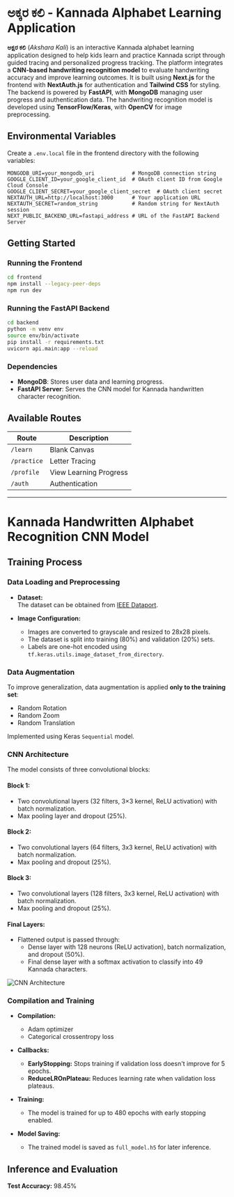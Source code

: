 # ಅಕ್ಕರ ಕಲಿ - Kannada Alphabet Learning Application

**ಅಕ್ಷರ ಕಲಿ** (*Akshara Kali*) is an interactive Kannada alphabet learning application designed to help kids learn and practice Kannada script through guided tracing and personalized progress tracking. The platform integrates a **CNN-based handwriting recognition model** to evaluate handwriting accuracy and improve learning outcomes. It is built using **Next.js** for the frontend with **NextAuth.js** for authentication and **Tailwind CSS** for styling. The backend is powered by **FastAPI**, with **MongoDB** managing user progress and authentication data. The handwriting recognition model is developed using **TensorFlow/Keras**, with **OpenCV** for image preprocessing.

## Environmental Variables

Create a `.env.local` file in the frontend directory with the following variables:

```env
MONGODB_URI=your_mongodb_uri            # MongoDB connection string
GOOGLE_CLIENT_ID=your_google_client_id  # OAuth client ID from Google Cloud Console
GOOGLE_CLIENT_SECRET=your_google_client_secret  # OAuth client secret
NEXTAUTH_URL=http://localhost:3000      # Your application URL
NEXTAUTH_SECRET=random_string           # Random string for NextAuth session
NEXT_PUBLIC_BACKEND_URL=fastapi_address # URL of the FastAPI Backend Server
```

## Getting Started

### Running the Frontend
```bash
cd frontend
npm install --legacy-peer-deps
npm run dev
```

### Running the FastAPI Backend
```bash
cd backend
python -m venv env
source env/bin/activate
pip install -r requirements.txt
uvicorn api.main:app --reload
```

### Dependencies
- **MongoDB**: Stores user data and learning progress.
- **FastAPI Server**: Serves the CNN model for Kannada handwritten character recognition.

## Available Routes

| Route       | Description            |
|------------|------------------------|
| `/learn`   | Blank Canvas           |
| `/practice`| Letter Tracing         |
| `/profile` | View Learning Progress |
| `/auth`    | Authentication         |

---

# Kannada Handwritten Alphabet Recognition CNN Model

## Training Process

### Data Loading and Preprocessing

- **Dataset:**  
  The dataset can be obtained from [IEEE Dataport](https://ieee-dataport.org/documents/kannada-language-image-dataset).

- **Image Configuration:**  
  - Images are converted to grayscale and resized to 28x28 pixels.
  - The dataset is split into training (80%) and validation (20%) sets.
  - Labels are one-hot encoded using `tf.keras.utils.image_dataset_from_directory`.

### Data Augmentation

To improve generalization, data augmentation is applied **only to the training set**:
- Random Rotation
- Random Zoom
- Random Translation

Implemented using Keras `Sequential` model.

### CNN Architecture

The model consists of three convolutional blocks:

#### **Block 1:**
- Two convolutional layers (32 filters, 3×3 kernel, ReLU activation) with batch normalization.
- Max pooling layer and dropout (25%).

#### **Block 2:**
- Two convolutional layers (64 filters, 3x3 kernel, ReLU activation) with batch normalization.
- Max pooling and dropout (25%).

#### **Block 3:**
- Two convolutional layers (128 filters, 3x3 kernel, ReLU activation) with batch normalization.
- Max pooling and dropout (25%).

#### **Final Layers:**
- Flattened output is passed through:
  - Dense layer with 128 neurons (ReLU activation), batch normalization, and dropout (50%).
  - Final dense layer with a softmax activation to classify into 49 Kannada characters.

![CNN Architecture](https://github.com/user-attachments/assets/8427b259-3d2b-47be-8270-04bcfd536b11)

### Compilation and Training

- **Compilation:**
  - Adam optimizer
  - Categorical crossentropy loss

- **Callbacks:**
  - **EarlyStopping:** Stops training if validation loss doesn't improve for 5 epochs.
  - **ReduceLROnPlateau:** Reduces learning rate when validation loss plateaus.

- **Training:**
  - The model is trained for up to 480 epochs with early stopping enabled.

- **Model Saving:**
  - The trained model is saved as `full_model.h5` for later inference.

## Inference and Evaluation
**Test Accuracy:** 98.45%
